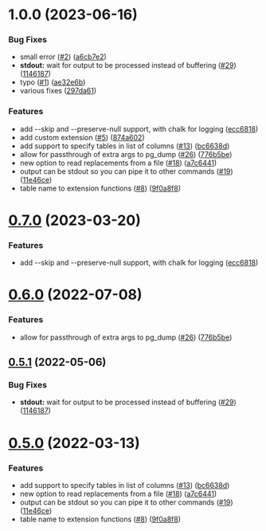 # 1.0.0 (2023-06-16)


### Bug Fixes

* small error ([#2](https://github.com/jackall3n/pg-anonymize/issues/2)) ([a6cb7e2](https://github.com/jackall3n/pg-anonymize/commit/a6cb7e2bd1beb71f23eb50421978f5ad074308c0))
* **stdout:** wait for output to be processed instead of buffering ([#29](https://github.com/jackall3n/pg-anonymize/issues/29)) ([1146187](https://github.com/jackall3n/pg-anonymize/commit/11461870674b65be83f2a9b6ba07b9162c2c19b1))
* typo ([#1](https://github.com/jackall3n/pg-anonymize/issues/1)) ([ae32e6b](https://github.com/jackall3n/pg-anonymize/commit/ae32e6b6e8a18bb54fca445b24cffd4fdc2951c7))
* various fixes ([297da61](https://github.com/jackall3n/pg-anonymize/commit/297da61cb9354a7f4588ebb290366f7fd46742ee))


### Features

* add --skip and --preserve-null support, with chalk for logging ([ecc6818](https://github.com/jackall3n/pg-anonymize/commit/ecc6818a96a0bcaa4e5142a82735835fdae0a5ab))
* add custom extension ([#5](https://github.com/jackall3n/pg-anonymize/issues/5)) ([874a602](https://github.com/jackall3n/pg-anonymize/commit/874a60223357f3d74db52599944bcede90cb1d38))
* add support to specify tables in list of columns ([#13](https://github.com/jackall3n/pg-anonymize/issues/13)) ([bc6638d](https://github.com/jackall3n/pg-anonymize/commit/bc6638de24632cb0bee9059e25e688f19f9b2c6d))
* allow for passthrough of extra args to pg_dump ([#26](https://github.com/jackall3n/pg-anonymize/issues/26)) ([776b5be](https://github.com/jackall3n/pg-anonymize/commit/776b5be4efa8196b26d77b479329eb04033bc384))
* new option to read replacements from a file ([#18](https://github.com/jackall3n/pg-anonymize/issues/18)) ([a7c6441](https://github.com/jackall3n/pg-anonymize/commit/a7c644139f74616c0c4be79d06514e3b046f62ce))
* output can be stdout so you can pipe it to other commands ([#19](https://github.com/jackall3n/pg-anonymize/issues/19)) ([11e46ce](https://github.com/jackall3n/pg-anonymize/commit/11e46ce8ac8786d08401da2c27ef7089aa783905))
* table name to extension functions ([#8](https://github.com/jackall3n/pg-anonymize/issues/8)) ([9f0a8f8](https://github.com/jackall3n/pg-anonymize/commit/9f0a8f88ab443a1991136a475ea95e528799aff8))

# [0.7.0](https://github.com/rap2hpoutre/pg-anonymize/compare/v0.6.0...v0.7.0) (2023-03-20)


### Features

* add --skip and --preserve-null support, with chalk for logging ([ecc6818](https://github.com/rap2hpoutre/pg-anonymize/commit/ecc6818a96a0bcaa4e5142a82735835fdae0a5ab))

# [0.6.0](https://github.com/rap2hpoutre/pg-anonymize/compare/v0.5.1...v0.6.0) (2022-07-08)


### Features

* allow for passthrough of extra args to pg_dump ([#26](https://github.com/rap2hpoutre/pg-anonymize/issues/26)) ([776b5be](https://github.com/rap2hpoutre/pg-anonymize/commit/776b5be4efa8196b26d77b479329eb04033bc384))

## [0.5.1](https://github.com/rap2hpoutre/pg-anonymize/compare/v0.5.0...v0.5.1) (2022-05-06)


### Bug Fixes

* **stdout:** wait for output to be processed instead of buffering ([#29](https://github.com/rap2hpoutre/pg-anonymize/issues/29)) ([1146187](https://github.com/rap2hpoutre/pg-anonymize/commit/11461870674b65be83f2a9b6ba07b9162c2c19b1))

# [0.5.0](https://github.com/rap2hpoutre/pg-anonymize/compare/v0.4.0...v0.5.0) (2022-03-13)


### Features

* add support to specify tables in list of columns ([#13](https://github.com/rap2hpoutre/pg-anonymize/issues/13)) ([bc6638d](https://github.com/rap2hpoutre/pg-anonymize/commit/bc6638de24632cb0bee9059e25e688f19f9b2c6d))
* new option to read replacements from a file ([#18](https://github.com/rap2hpoutre/pg-anonymize/issues/18)) ([a7c6441](https://github.com/rap2hpoutre/pg-anonymize/commit/a7c644139f74616c0c4be79d06514e3b046f62ce))
* output can be stdout so you can pipe it to other commands ([#19](https://github.com/rap2hpoutre/pg-anonymize/issues/19)) ([11e46ce](https://github.com/rap2hpoutre/pg-anonymize/commit/11e46ce8ac8786d08401da2c27ef7089aa783905))
* table name to extension functions ([#8](https://github.com/rap2hpoutre/pg-anonymize/issues/8)) ([9f0a8f8](https://github.com/rap2hpoutre/pg-anonymize/commit/9f0a8f88ab443a1991136a475ea95e528799aff8))
